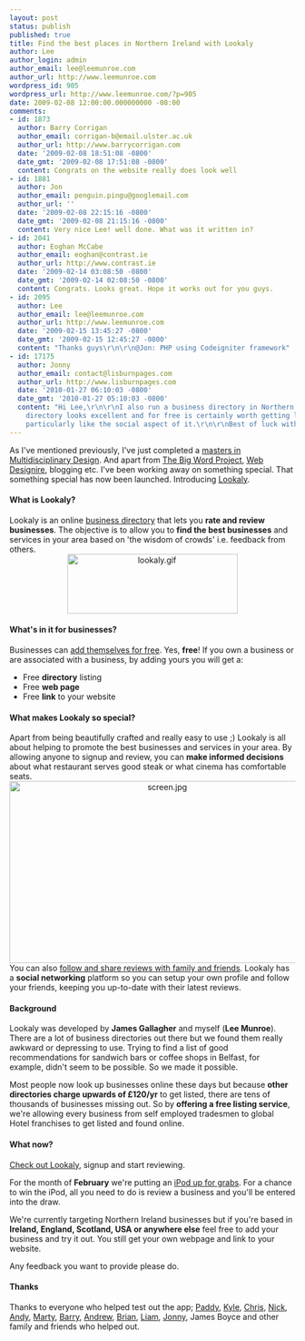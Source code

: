 ```yaml
---
layout: post
status: publish
published: true
title: Find the best places in Northern Ireland with Lookaly
author: Lee
author_login: admin
author_email: lee@leemunroe.com
author_url: http://www.leemunroe.com
wordpress_id: 905
wordpress_url: http://www.leemunroe.com/?p=905
date: 2009-02-08 12:00:00.000000000 -08:00
comments:
- id: 1873
  author: Barry Corrigan
  author_email: corrigan-b@email.ulster.ac.uk
  author_url: http://www.barrycorrigan.com
  date: '2009-02-08 18:51:08 -0800'
  date_gmt: '2009-02-08 17:51:08 -0800'
  content: Congrats on the website really does look well
- id: 1881
  author: Jon
  author_email: penguin.pingu@googlemail.com
  author_url: ''
  date: '2009-02-08 22:15:16 -0800'
  date_gmt: '2009-02-08 21:15:16 -0800'
  content: Very nice Lee! well done. What was it written in?
- id: 2041
  author: Eoghan McCabe
  author_email: eoghan@contrast.ie
  author_url: http://www.contrast.ie
  date: '2009-02-14 03:08:50 -0800'
  date_gmt: '2009-02-14 02:08:50 -0800'
  content: Congrats. Looks great. Hope it works out for you guys.
- id: 2095
  author: Lee
  author_email: lee@leemunroe.com
  author_url: http://www.leemunroe.com
  date: '2009-02-15 13:45:27 -0800'
  date_gmt: '2009-02-15 12:45:27 -0800'
  content: "Thanks guys\r\n\r\n@Jon: PHP using Codeigniter framework"
- id: 17175
  author: Jonny
  author_email: contact@lisburnpages.com
  author_url: http://www.lisburnpages.com
  date: '2010-01-27 06:10:03 -0800'
  date_gmt: '2010-01-27 05:10:03 -0800'
  content: "Hi Lee,\r\n\r\nI also run a business directory in Northern Ireland. Your
    directory looks excellent and for free is certainly worth getting listed in. I
    particularly like the social aspect of it.\r\n\r\nBest of luck with it."
---
```

As I've mentioned previously, I've just completed a <a href="http://www.leemunroe.com/multidisciplinary-design-university-ulster/">masters in Multidisciplinary Design</a>. And apart from <a href="http://thebigwordproject.com">The Big Word Project</a>, <a href="http://webdesignire.com">Web Designire</a>, blogging etc. I've been working away on something special. That something special has now been launched. Introducing <a href="http://lookaly.com">Lookaly</a>.

<!--more-->
<h4>What is Lookaly?</h4>
Lookaly is an online <a href="http://lookaly.com">business directory</a> that lets you <strong>rate and review businesses</strong>. The objective is to allow you to <strong>find the best businesses</strong> and services in your area based on 'the wisdom of crowds' i.e. feedback from others.
<div style="text-align:center;"><img src="http://www.leemunroe.com/wp-content/uploads/lookaly.gif" border="0" alt="lookaly.gif" width="300" height="105" /></div>
<h4>What's in it for businesses?</h4>
Businesses can <a href="http://lookaly.com/business/add/">add themselves for free</a>. Yes, <strong>free</strong>! If you own a business or are associated with a business, by adding yours you will get a:
<ul>
	<li>Free <strong>directory</strong> listing</li>
	<li>Free <strong>web page</strong></li>
	<li>Free <strong>link</strong> to your website</li>
</ul>
<h4>What makes Lookaly so special?</h4>
Apart from being beautifully crafted and really easy to use ;) Lookaly is all about helping to promote the best businesses and services in your area. By allowing anyone to signup and review, you can <strong>make informed decisions</strong> about what restaurant serves good steak or what cinema has comfortable seats.
<div style="text-align:center;"><a href="http://lookaly.com"><img src="http://www.leemunroe.com/wp-content/uploads/screen.jpg" border="0" alt="screen.jpg" width="540" height="320" /></a></div>
You can also <a href="http://lookaly.com/people/">follow and share reviews with family and friends</a>. Lookaly has a <strong>social networking</strong> platform so you can setup your own profile and follow your friends, keeping you up-to-date with their latest reviews.
<h4>Background</h4>
Lookaly was developed by <strong>James Gallagher</strong> and myself (<strong>Lee Munroe</strong>). There are a lot of business directories out there but we found them really awkward or depressing to use. Trying to find a list of good recommendations for sandwich bars or coffee shops in Belfast, for example, didn't seem to be possible. So we made it possible.

Most people now look up businesses online these days but because <strong>other directories charge upwards of £120/yr</strong> to get listed, there are tens of thousands of businesses missing out. So by <strong>offering a free listing service</strong>, we're allowing every business from self employed tradesmen to global Hotel franchises to get listed and found online.
<h4>What now?</h4>
<a href="http://lookaly.com/">Check out Lookaly</a>, signup and start reviewing.

For the month of <strong>February</strong> we're putting an <a href="http://lookaly.com/about/competition/">iPod up for grabs</a>. For a chance to win the iPod, all you need to do is review a business and you'll be entered into the draw.

We're currently targeting Northern Ireland businesses but if you're based in <strong>Ireland, England, Scotland, USA or anywhere else</strong> feel free to add your business and try it out. You still get your own webpage and link to your website.

Any feedback you want to provide please do.
<h4>Thanks</h4>
Thanks to everyone who helped test out the app; <a href="http://blog.iampaddy.com/">Paddy</a>, <a href="http://www.disabilityheroes.com/">Kyle</a>, <a href="http://www.mcmxc.org/">Chris</a>, <a href="http://takete.com/">Nick</a>, <a href="http://www.andysowards.com/blog/">Andy</a>, <a href="http://www.martinhughesportfolio.com/">Marty</a>, <a href="http://twitter.com/barrymcgee">Barry</a>, <a href="http://wearesolid.com/">Andrew</a>, <a href="http://www.brianburnsimd.com/">Brian</a>, <a href="http://www.liamjmoore.com/">Liam</a>, <a href="http://ijsr32.infj.ulst.ac.uk/~B00357624.20814/">Jonny</a>, James Boyce and other family and friends who helped out.

